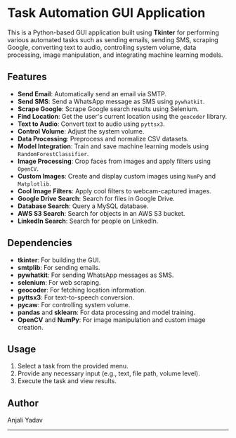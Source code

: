 # Task Automation GUI Application

This is a Python-based GUI application built using **Tkinter** for performing various automated tasks such as sending emails, sending SMS, scraping Google, converting text to audio, controlling system volume, data processing, image manipulation, and integrating machine learning models.

## Features
- **Send Email**: Automatically send an email via SMTP.
- **Send SMS**: Send a WhatsApp message as SMS using `pywhatkit`.
- **Scrape Google**: Scrape Google search results using Selenium.
- **Find Location**: Get the user's current location using the `geocoder` library.
- **Text to Audio**: Convert text to audio using `pyttsx3`.
- **Control Volume**: Adjust the system volume.
- **Data Processing**: Preprocess and normalize CSV datasets.
- **Model Integration**: Train and save machine learning models using `RandomForestClassifier`.
- **Image Processing**: Crop faces from images and apply filters using `OpenCV`.
- **Custom Images**: Create and display custom images using `NumPy` and `Matplotlib`.
- **Cool Image Filters**: Apply cool filters to webcam-captured images.
- **Google Drive Search**: Search for files in Google Drive.
- **Database Search**: Query a MySQL database.
- **AWS S3 Search**: Search for objects in an AWS S3 bucket.
- **LinkedIn Search**: Search for people on LinkedIn.


## Dependencies
- **tkinter**: For building the GUI.
- **smtplib**: For sending emails.
- **pywhatkit**: For sending WhatsApp messages as SMS.
- **selenium**: For web scraping.
- **geocoder**: For fetching location information.
- **pyttsx3**: For text-to-speech conversion.
- **pycaw**: For controlling system volume.
- **pandas** and **sklearn**: For data processing and model training.
- **OpenCV** and **NumPy**: For image manipulation and custom image creation.

## Usage
1. Select a task from the provided menu.
2. Provide any necessary input (e.g., text, file path, volume level).
3. Execute the task and view results.

## Author
Anjali Yadav

---


